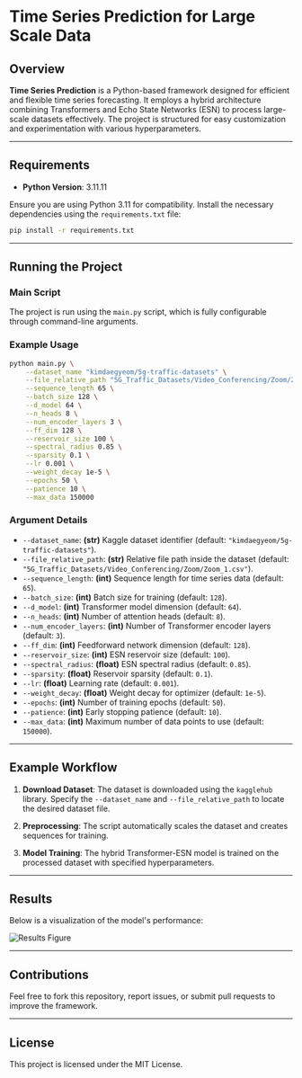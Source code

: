 # Time Series Prediction for Large Scale Data

## Overview
**Time Series Prediction** is a Python-based framework designed for efficient and flexible time series forecasting. It employs a hybrid architecture combining Transformers and Echo State Networks (ESN) to process large-scale datasets effectively. The project is structured for easy customization and experimentation with various hyperparameters.

---

## Requirements
- **Python Version**: 3.11.11  

Ensure you are using Python 3.11 for compatibility. Install the necessary dependencies using the `requirements.txt` file:

```bash
pip install -r requirements.txt
```

---

## Running the Project

### Main Script
The project is run using the `main.py` script, which is fully configurable through command-line arguments.

### Example Usage
```bash
python main.py \
    --dataset_name "kimdaegyeom/5g-traffic-datasets" \
    --file_relative_path "5G_Traffic_Datasets/Video_Conferencing/Zoom/Zoom_1.csv" \
    --sequence_length 65 \
    --batch_size 128 \
    --d_model 64 \
    --n_heads 8 \
    --num_encoder_layers 3 \
    --ff_dim 128 \
    --reservoir_size 100 \
    --spectral_radius 0.85 \
    --sparsity 0.1 \
    --lr 0.001 \
    --weight_decay 1e-5 \
    --epochs 50 \
    --patience 10 \
    --max_data 150000
```

### Argument Details

- `--dataset_name`: **(str)** Kaggle dataset identifier (default: `"kimdaegyeom/5g-traffic-datasets"`).
- `--file_relative_path`: **(str)** Relative file path inside the dataset (default: `"5G_Traffic_Datasets/Video_Conferencing/Zoom/Zoom_1.csv"`).
- `--sequence_length`: **(int)** Sequence length for time series data (default: `65`).
- `--batch_size`: **(int)** Batch size for training (default: `128`).
- `--d_model`: **(int)** Transformer model dimension (default: `64`).
- `--n_heads`: **(int)** Number of attention heads (default: `8`).
- `--num_encoder_layers`: **(int)** Number of Transformer encoder layers (default: `3`).
- `--ff_dim`: **(int)** Feedforward network dimension (default: `128`).
- `--reservoir_size`: **(int)** ESN reservoir size (default: `100`).
- `--spectral_radius`: **(float)** ESN spectral radius (default: `0.85`).
- `--sparsity`: **(float)** Reservoir sparsity (default: `0.1`).
- `--lr`: **(float)** Learning rate (default: `0.001`).
- `--weight_decay`: **(float)** Weight decay for optimizer (default: `1e-5`).
- `--epochs`: **(int)** Number of training epochs (default: `50`).
- `--patience`: **(int)** Early stopping patience (default: `10`).
- `--max_data`: **(int)** Maximum number of data points to use (default: `150000`).

---

## Example Workflow

1. **Download Dataset**:
   The dataset is downloaded using the `kagglehub` library. Specify the `--dataset_name` and `--file_relative_path` to locate the desired dataset file.

2. **Preprocessing**:
   The script automatically scales the dataset and creates sequences for training.

3. **Model Training**:
   The hybrid Transformer-ESN model is trained on the processed dataset with specified hyperparameters.
---

## Results
Below is a visualization of the model's performance:

![Results Figure](results_figure.png)

---

## Contributions
Feel free to fork this repository, report issues, or submit pull requests to improve the framework.

---

## License
This project is licensed under the MIT License.

